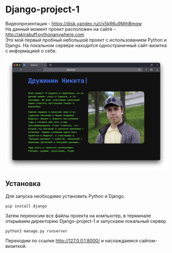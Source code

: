 # Django-project-1
Видеопрезентация - https://disk.yandex.ru/i/x5kR6u9MjhBmqw <br>
На данный момент проект расположен на сайте - http://akirabuff.pythonanywhere.com <br>
Это мой первый пробный небольшой проект с использованием Python и Django. На локальном сервере находится одностраничный сайт-визитка с информацией о себе.

![Иллюстрация к проекту](https://raw.githubusercontent.com/agent-yandex/Django-project-1/main/photo_for_readme.png)

## Установка
Для запуска необходимо установить Python и Django.

```
pip install django
```

Затем переносим все файлы проекта на компьютер, в терминале открываем директорию Django-project-1 и запускаем локальный сервер

```
python3 manage.py runserver
```

Переходим по ссылке http://127.0.0.1:8000/ и наслаждаемся сайтом-визиткой.
